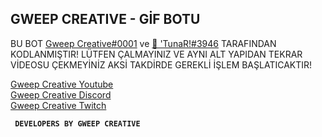 ## GWEEP CREATIVE - GİF BOTU


BU BOT [Gweep Creative#0001](https://discord.com/users/586822327568695317) ve [🌙 'TunaR!#3946](https://discord.com/users/717411894897672212) TARAFINDAN KODLANMIŞTIR!
LÜTFEN ÇALMAYINIZ VE AYNI ALT YAPIDAN TEKRAR VİDEOSU ÇEKMEYİNİZ AKSİ TAKDİRDE GEREKLİ İŞLEM BAŞLATICAKTIR!


[Gweep Creative Youtube](http://gweepcreative.com/) <br>
[Gweep Creative Discord](http://dc.gweepcreative.com/) <br>
[Gweep Creative Twitch](http://tw.gweepcreative.com/) <br>

**```  DEVELOPERS BY GWEEP CREATIVE  ```**